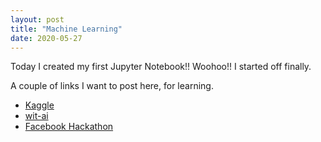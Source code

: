 ```yaml
---
layout: post
title: "Machine Learning"
date: 2020-05-27
---
```


Today I created my first Jupyter Notebook!! Woohoo!! I started off finally.

A couple of links I want to post here, for learning.
- [Kaggle](https://www.kaggle.com/learn/intro-to-machine-learning)
- [wit-ai](https://wit.ai/)
- [Facebook Hackathon](https://devpost.com/facebook?utm_source=social-facebook&utm_medium=fb4d&utm_campaign=organic&utm_content=post-url&utm_offering=business-tools&utm_product=Hackathon2-RegistrationsOpen_05152020&utm_event=2020Hack2OrganicSocialRegOpen&eventSource=OrganicSocialFB4D&fbclid=IwAR08wpIOwB1MCMy49roZa7oDxgMnDV41j8gu-WpeqhZPHSUPNwign51R3JY)
